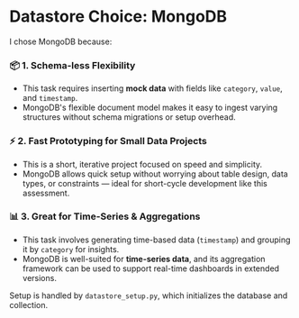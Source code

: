 # Datastore Choice: MongoDB

I chose MongoDB because:
### 📦 1. Schema-less Flexibility
- This task requires inserting **mock data** with fields like `category`, `value`, and `timestamp`.
- MongoDB's flexible document model makes it easy to ingest varying structures without schema migrations or setup overhead.

### ⚡ 2. Fast Prototyping for Small Data Projects
- This is a short, iterative project focused on speed and simplicity.
- MongoDB allows quick setup without worrying about table design, data types, or constraints — ideal for short-cycle development like this assessment.

### 📊 3. Great for Time-Series & Aggregations
- This task involves generating time-based data (`timestamp`) and grouping it by `category` for insights.
- MongoDB is well-suited for **time-series data**, and its aggregation framework can be used to support real-time dashboards in extended versions.

Setup is handled by `datastore_setup.py`, which initializes the database and collection.
